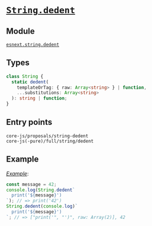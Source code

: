 # [`String.dedent`](https://github.com/tc39/proposal-string-dedent)

## Module

[`esnext.string.dedent`](https://github.com/zloirock/core-js/blob/master/packages/core-js/modules/esnext.string.dedent.js)

## Types

```ts
class String {
  static dedent(
    templateOrTag: { raw: Array<string> } | function,
    ...substitutions: Array<string>
  ): string | function;
}
```

## Entry points

```
core-js/proposals/string-dedent
core-js(-pure)/full/string/dedent
```

## Example

[_Example_](https://tinyurl.com/2lbnofgo):

```js
const message = 42;
console.log(String.dedent`
  print('${message}')
`); // => print('42')
String.dedent(console.log)`
  print('${message}')
`; // => ["print('", "')", raw: Array(2)], 42
```
